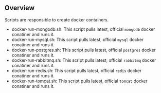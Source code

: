 Overview
---------
Scripts are responsible to create docker containers.

 - docker-run-mongodb.sh: This script pulls latest, official `mongodb` docker conatiner and runs it. 
 - docker-run-mysql.sh: This script pulls latest, official `mysql` docker conatiner and runs it. 
 - docker-run-postgres.sh: This script pulls latest, official `postgres` docker conatiner and runs it. 
 - docker-run-rabbitmq.sh: This script pulls latest, official `rabbitmq` docker conatiner and runs it. 
 - docker-run-redis.sh: This script pulls latest, official `redis` docker conatiner and runs it. 
 - docker-run-tomcat.sh: This script pulls latest, official `tomcat` docker conatiner and runs it. 

